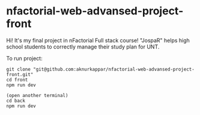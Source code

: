 # nfactorial-web-advansed-project-front
Hi! It's my final project in nFactorial Full stack course!
"JospaR" helps high school students to correctly manage their study plan for UNT.

To run project:

	git clone "git@github.com:aknurkappar/nfactorial-web-advansed-project-front.git"
	cd front
	npm run dev

	(open another terminal)
	cd back
	npm run dev
